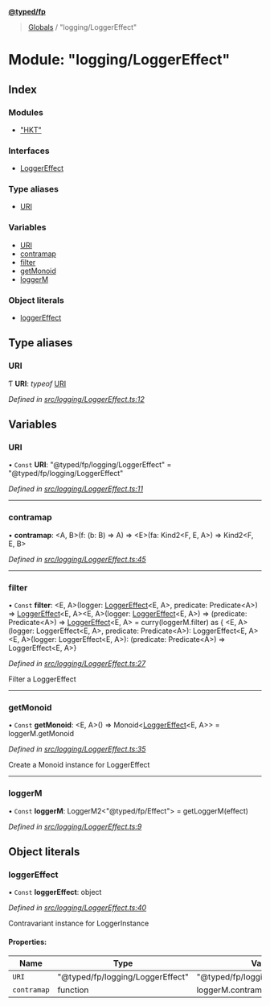 **[@typed/fp](../README.md)**

> [Globals](../globals.md) / "logging/LoggerEffect"

# Module: "logging/LoggerEffect"

## Index

### Modules

* ["HKT"](_logging_loggereffect_._hkt_.md)

### Interfaces

* [LoggerEffect](../interfaces/_logging_loggereffect_.loggereffect.md)

### Type aliases

* [URI](_logging_loggereffect_.md#uri)

### Variables

* [URI](_logging_loggereffect_.md#uri)
* [contramap](_logging_loggereffect_.md#contramap)
* [filter](_logging_loggereffect_.md#filter)
* [getMonoid](_logging_loggereffect_.md#getmonoid)
* [loggerM](_logging_loggereffect_.md#loggerm)

### Object literals

* [loggerEffect](_logging_loggereffect_.md#loggereffect)

## Type aliases

### URI

Ƭ  **URI**: *typeof* [URI](_logging_loggereffect_.md#uri)

*Defined in [src/logging/LoggerEffect.ts:12](https://github.com/TylorS/typed-fp/blob/f27ba3e/src/logging/LoggerEffect.ts#L12)*

## Variables

### URI

• `Const` **URI**: \"@typed/fp/logging/LoggerEffect\" = "@typed/fp/logging/LoggerEffect"

*Defined in [src/logging/LoggerEffect.ts:11](https://github.com/TylorS/typed-fp/blob/f27ba3e/src/logging/LoggerEffect.ts#L11)*

___

### contramap

•  **contramap**: \<A, B>(f: (b: B) => A) => \<E>(fa: Kind2\<F, E, A>) => Kind2\<F, E, B>

*Defined in [src/logging/LoggerEffect.ts:45](https://github.com/TylorS/typed-fp/blob/f27ba3e/src/logging/LoggerEffect.ts#L45)*

___

### filter

• `Const` **filter**: \<E, A>(logger: [LoggerEffect](../interfaces/_logging_loggereffect_.loggereffect.md)\<E, A>, predicate: Predicate\<A>) => [LoggerEffect](../interfaces/_logging_loggereffect_.loggereffect.md)\<E, A>\<E, A>(logger: [LoggerEffect](../interfaces/_logging_loggereffect_.loggereffect.md)\<E, A>) => (predicate: Predicate\<A>) => [LoggerEffect](../interfaces/_logging_loggereffect_.loggereffect.md)\<E, A> = curry(loggerM.filter) as { \<E, A>(logger: LoggerEffect\<E, A>, predicate: Predicate\<A>): LoggerEffect\<E, A> \<E, A>(logger: LoggerEffect\<E, A>): (predicate: Predicate\<A>) => LoggerEffect\<E, A>}

*Defined in [src/logging/LoggerEffect.ts:27](https://github.com/TylorS/typed-fp/blob/f27ba3e/src/logging/LoggerEffect.ts#L27)*

Filter a LoggerEffect

___

### getMonoid

• `Const` **getMonoid**: \<E, A>() => Monoid\<[LoggerEffect](../interfaces/_logging_loggereffect_.loggereffect.md)\<E, A>> = loggerM.getMonoid

*Defined in [src/logging/LoggerEffect.ts:35](https://github.com/TylorS/typed-fp/blob/f27ba3e/src/logging/LoggerEffect.ts#L35)*

Create a Monoid instance for LoggerEffect

___

### loggerM

• `Const` **loggerM**: LoggerM2\<\"@typed/fp/Effect\"> = getLoggerM(effect)

*Defined in [src/logging/LoggerEffect.ts:9](https://github.com/TylorS/typed-fp/blob/f27ba3e/src/logging/LoggerEffect.ts#L9)*

## Object literals

### loggerEffect

▪ `Const` **loggerEffect**: object

*Defined in [src/logging/LoggerEffect.ts:40](https://github.com/TylorS/typed-fp/blob/f27ba3e/src/logging/LoggerEffect.ts#L40)*

Contravariant instance for LoggerInstance

#### Properties:

Name | Type | Value |
------ | ------ | ------ |
`URI` | \"@typed/fp/logging/LoggerEffect\" | \"@typed/fp/logging/LoggerEffect\" |
`contramap` | function | loggerM.contramap |
